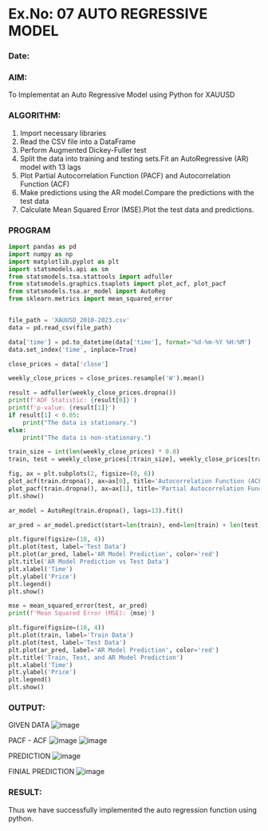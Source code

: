 # Ex.No: 07                                       AUTO REGRESSIVE MODEL
### Date: 


### AIM:
To Implementat an Auto Regressive Model using Python for XAUUSD

### ALGORITHM:
1. Import necessary libraries
2. Read the CSV file into a DataFrame
3. Perform Augmented Dickey-Fuller test
4. Split the data into training and testing sets.Fit an AutoRegressive (AR) model with 13 lags
5. Plot Partial Autocorrelation Function (PACF) and Autocorrelation Function (ACF)
6. Make predictions using the AR model.Compare the predictions with the test data
7. Calculate Mean Squared Error (MSE).Plot the test data and predictions.

   
### PROGRAM
```py
import pandas as pd
import numpy as np
import matplotlib.pyplot as plt
import statsmodels.api as sm
from statsmodels.tsa.stattools import adfuller
from statsmodels.graphics.tsaplots import plot_acf, plot_pacf
from statsmodels.tsa.ar_model import AutoReg
from sklearn.metrics import mean_squared_error


file_path = 'XAUUSD_2010-2023.csv'
data = pd.read_csv(file_path)

data['time'] = pd.to_datetime(data['time'], format='%d-%m-%Y %H:%M')
data.set_index('time', inplace=True)

close_prices = data['close']

weekly_close_prices = close_prices.resample('W').mean()

result = adfuller(weekly_close_prices.dropna())
print(f'ADF Statistic: {result[0]}')
print(f'p-value: {result[1]}')
if result[1] < 0.05:
    print("The data is stationary.")
else:
    print("The data is non-stationary.")

train_size = int(len(weekly_close_prices) * 0.8)
train, test = weekly_close_prices[:train_size], weekly_close_prices[train_size:]

fig, ax = plt.subplots(2, figsize=(8, 6))
plot_acf(train.dropna(), ax=ax[0], title='Autocorrelation Function (ACF)')
plot_pacf(train.dropna(), ax=ax[1], title='Partial Autocorrelation Function (PACF)')
plt.show()

ar_model = AutoReg(train.dropna(), lags=13).fit()

ar_pred = ar_model.predict(start=len(train), end=len(train) + len(test) - 1, dynamic=False)

plt.figure(figsize=(10, 4))
plt.plot(test, label='Test Data')
plt.plot(ar_pred, label='AR Model Prediction', color='red')
plt.title('AR Model Prediction vs Test Data')
plt.xlabel('Time')
plt.ylabel('Price')
plt.legend()
plt.show()

mse = mean_squared_error(test, ar_pred)
print(f'Mean Squared Error (MSE): {mse}')

plt.figure(figsize=(10, 4))
plt.plot(train, label='Train Data')
plt.plot(test, label='Test Data')
plt.plot(ar_pred, label='AR Model Prediction', color='red')
plt.title('Train, Test, and AR Model Prediction')
plt.xlabel('Time')
plt.ylabel('Price')
plt.legend()
plt.show()


```
### OUTPUT:

GIVEN DATA
![image](https://github.com/user-attachments/assets/c35095af-f392-4fd2-afca-cd202438ad78)

PACF - ACF
![image](https://github.com/user-attachments/assets/53dc58ee-97e6-425c-be94-1b20379c8ec0)
![image](https://github.com/user-attachments/assets/684d0671-27b8-4880-8387-3564918a8bc7)

PREDICTION
![image](https://github.com/user-attachments/assets/74218b34-db5a-4d56-a006-abd59c17d18a)

FINIAL PREDICTION
![image](https://github.com/user-attachments/assets/86600162-bf4a-4bbe-baea-798081b39f15)

### RESULT:
Thus we have successfully implemented the auto regression function using python.
